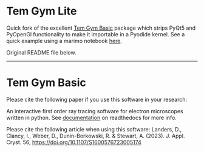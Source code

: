 # Tem Gym Lite

Quick fork of the excellent [Tem Gym Basic](https://github.com/AMCLab/TemGymBasic/blob/main/pyproject.toml) package which strips PyQt5 and PyOpenGl functionality to make it importable in a Pyodide kernel.
See a quick example using a marimo notebook [here](https://marimo.app/?slug=re6ved).

Original README file below.

---

# Tem Gym Basic

Please cite the following paper if you use this software in your research: 


An interactive first order ray tracing software for electron microscopes written in python.
See [documentation](https://temgymbasic.readthedocs.io/en/latest/) on readthedocs for more info. 

Please cite the following article when using this software: 
Landers, D., Clancy, I., Weber, D., Dunin-Borkowski, R. & Stewart, A. (2023). J. Appl. Cryst. 56, https://doi.org/10.1107/S1600576723005174
